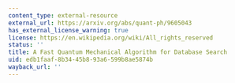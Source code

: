 ```yaml
---
content_type: external-resource
external_url: https://arxiv.org/abs/quant-ph/9605043
has_external_license_warning: true
license: https://en.wikipedia.org/wiki/All_rights_reserved
status: ''
title: A Fast Quantum Mechanical Algorithm for Database Search
uid: edb1faaf-8b34-45b8-93a6-599b8ae5874b
wayback_url: ''
---
```

